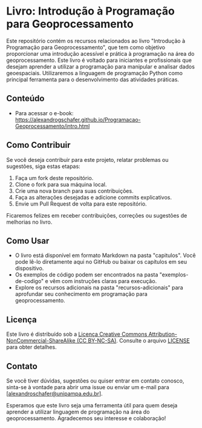 # Livro: Introdução à Programação para Geoprocessamento

Este repositório contém os recursos relacionados ao livro "Introdução à Programação para Geoprocessamento", que tem como objetivo proporcionar uma introdução acessível e prática à programação na área do geoprocessamento. Este livro é voltado para iniciantes e profissionais que desejam aprender a utilizar a programação para manipular e analisar dados geoespaciais. Utilizaremos a linguagem de programação Python como principal ferramenta para o desenvolvimento das atividades práticas.


## Conteúdo

- Para acessar o e-book: https://alexandrogschafer.github.io/Programacao-Geoprocessamento/intro.html

## Como Contribuir

Se você deseja contribuir para este projeto, relatar problemas ou sugestões, siga estas etapas:

1. Faça um fork deste repositório.
2. Clone o fork para sua máquina local.
3. Crie uma nova branch para suas contribuições.
4. Faça as alterações desejadas e adicione commits explicativos.
5. Envie um Pull Request de volta para este repositório.

Ficaremos felizes em receber contribuições, correções ou sugestões de melhorias no livro.

## Como Usar

- O livro está disponível em formato Markdown na pasta "capitulos". Você pode lê-lo diretamente aqui no GitHub ou baixar os capítulos em seu dispositivo.
- Os exemplos de código podem ser encontrados na pasta "exemplos-de-codigo" e vêm com instruções claras para execução.
- Explore os recursos adicionais na pasta "recursos-adicionais" para aprofundar seu conhecimento em programação para geoprocessamento.

## Licença

Este livro é distribuído sob a [Licença Creative Commons Attribution-NonCommercial-ShareAlike (CC BY-NC-SA)](https://creativecommons.org/licenses/by-nc-sa/4.0/). Consulte o arquivo [LICENSE](/LICENSE) para obter detalhes.

## Contato

Se você tiver dúvidas, sugestões ou quiser entrar em contato conosco, sinta-se à vontade para abrir uma issue ou enviar um e-mail para [alexandroschafer@unipampa.edu.br].

Esperamos que este livro seja uma ferramenta útil para quem deseja aprender a utilizar linguagem de programação na área do geoprocessamento. Agradecemos seu interesse e colaboração!
